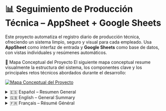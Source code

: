 # 📊 Seguimiento de Producción Técnica – AppSheet + Google Sheets

Este proyecto automatiza el registro diario de producción técnica, ofreciendo un sistema limpio, seguro y visual para cada empleado. Usa **AppSheet** como interfaz de entrada y **Google Sheets** como base de datos, con vistas individuales y resúmenes automáticos.

🧠 Mapa Conceptual del Proyecto
  El siguiente mapa conceptual resume visualmente la estructura del sistema, los componentes clave y los principales retos técnicos abordados durante el desarrollo:

[![Mapa Conceptual del Proyecto](https://raw.githubusercontent.com/Lynphex/Personal-Projects/main/QS-Bro/MindMap_Workflow.png)](https://raw.githubusercontent.com/Lynphex/Personal-Projects/main/QS-Bro/MindMap_Workflow.png)

<details>
<summary>🇪🇸 Español – Resumen General</summary>
  Seguimiento de Producción Técnica – Proyecto con AppSheet & Google Sheets
  Este proyecto fue diseñado para digitalizar y automatizar el seguimiento de producción diaria de técnicos mediante la integración de Google Sheets y AppSheet, con una interfaz móvil intuitiva, seguridad por usuario y generación automática de resúmenes mensuales.

  📁 Contenidos del Repositorio

  - README.md: Este archivo, con un resumen general del proyecto.
  - informe.md: Documento técnico completo con detalles sobre la estructura, lógica, problemas encontrados y soluciones aplicadas.

  ⚙️ Herramientas y Tecnologías Utilizadas

  - Google Sheets: Almacenamiento, fórmulas QUERY y hojas dinámicas por empleado.
  - AppSheet: Interfaz móvil para entrada de datos, resúmenes y filtros por usuario.
  - Automatización: Actualización de registros sin duplicados y cálculos personalizados.

  ✅ Funcionalidades Destacadas

  - Entrada y edición de producción diaria por parte de cada técnico.
  - Visualización personalizada diaria y mensual para cada usuario.
  - Seguridad por email ([Email Empleado] = USEREMAIL()).

    Cálculo de métricas clave: puntos, bonos, salario bruto estimado.
</details>

<details>
<summary>🇬🇧 English – General Summary</summary>
  Technical Production Tracking – AppSheet & Google Sheets Project
  This project was designed to digitize and automate the daily production tracking of technicians, integrating Google Sheets and AppSheet to provide a mobile-friendly interface, user-level security, and automatic monthly summaries.

  📁 Repository Contents
  
  - README.md: This file, with a general summary of the project.
  - informe.md: A full technical report detailing the system’s structure, logic, challenges, and solutions.
  - capturas_app.md (optional): Visual showcase of the mobile app, with screenshots of the AppSheet interface.

  ⚙️ Tools and Technologies
  
  - Google Sheets: Storage, QUERY formulas, and employee-specific views.
  - AppSheet: Mobile interface for data input, summaries, and user-based filtering.
  - Automation: Record updates without duplicates and custom metric calculations.

  ✅ Key Features
  
  - Daily production input and editing by technicians.
  - Personalized views (daily/monthly) for each user.
  - Row-level security via [Email Empleado] = USEREMAIL().
  Metrics like points, bonuses, and estimated gross salary.
</details>

<details>
<summary>🇫🇷 Français – Résumé Général</summary>
  Suivi de Production Technique – Projet avec AppSheet & Google Sheets
  Ce projet a été conçu pour numériser et automatiser le suivi de production quotidien des techniciens, en combinant Google Sheets et AppSheet, avec une interface mobile conviviale, une sécurité par utilisateur, et un résumé mensuel automatique.

  📁 Contenu du Répertoire
  
  - README.md : Ce fichier, avec un résumé général du projet.
  - informe.md : Rapport technique détaillé sur la structure du système, sa logique, les problèmes rencontrés et leurs solutions.
  - capturas_app.md (optionnel) : Présentation visuelle de l’application mobile, avec captures d’écran de l’interface AppSheet.

  ⚙️ Outils et Technologies
  
  - Google Sheets : Stockage, formules QUERY et vues par employé.
  - AppSheet : Interface mobile pour saisie, résumé et filtrage personnalisé.
  - Automatisation : Mise à jour des enregistrements sans doublons et calculs personnalisés.

  ✅ Fonctionnalités Clés

  - Saisie et modification quotidienne par chaque technicien.
  - Vues personnalisées (journalières/mensuelles).
  - Sécurité par ligne via [Email Empleado] = USEREMAIL().
  Calculs des points, bonus et salaire brut estimé.
